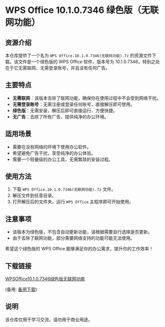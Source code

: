# WPS Office 10.1.0.7346 绿色版（无联网功能）

## 资源介绍

本仓库提供了一个名为 `WPS Office.10.1.0.7346(无联网功能).7z` 的资源文件下载。该文件是一个绿色版的 WPS Office 软件，版本号为 10.1.0.7346，特别之处在于它无需联网、无需登录账号，并且没有任何广告。

## 主要特点

- **无需联网**：该版本去除了联网功能，确保你在使用过程中不会受到网络干扰。
- **无需登录账号**：无需注册或登录任何账号，直接解压即可使用。
- **绿色版**：无需安装，解压后即可直接运行，方便快捷。
- **无广告**：去除了所有广告，提供纯净的办公环境。

## 适用场景

- 需要在没有网络的环境下使用办公软件。
- 希望避免广告干扰，享受纯净的办公体验。
- 需要一个轻量级的办公工具，无需繁琐的安装过程。

## 使用方法

1. 下载 `WPS Office.10.1.0.7346(无联网功能).7z` 文件。
2. 解压文件到任意目录。
3. 打开解压后的文件夹，运行 `WPS Office` 主程序即可开始使用。

## 注意事项

- 该版本为绿色版，不包含自动更新功能，请根据需要自行选择是否更新。
- 由于去除了联网功能，部分需要网络支持的功能可能无法使用。

希望这个绿色版的 WPS Office 能够满足你的办公需求，提升你的工作效率！

## 下载链接
[WPSOffice10.1.0.7346绿色版无联网功能](https://pan.quark.cn/s/16d6cea4e8a4) 

(备用: [备用下载](https://pan.baidu.com/s/1_64y_ST-aNmM3d_iquXSaA?pwd=1234))

## 说明

该仓库仅用于学习交流，请勿用于商业用途。
